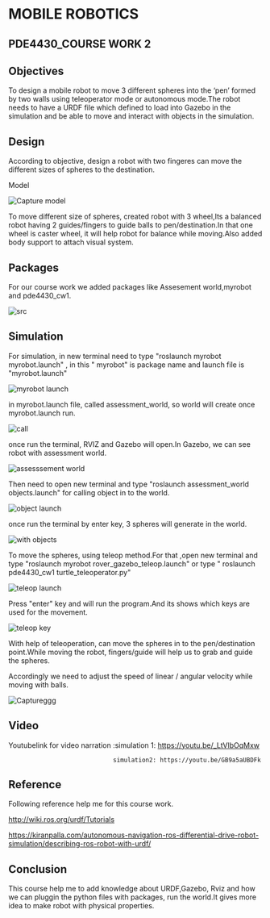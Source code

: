 #           MOBILE ROBOTICS

## PDE4430_COURSE WORK 2

## Objectives

   To design a  mobile robot to move 3 different spheres into the ‘pen’ formed by two walls using teleoperator mode or autonomous mode.The robot needs to have a URDF file which defined to load into Gazebo in the simulation and be able to move and interact with objects in the simulation. 

## Design

  According to objective, design a robot with two fingeres can move the different sizes of spheres to the destination. 
  
    
 Model
  
  
  ![Capture model](https://user-images.githubusercontent.com/117764288/212550730-ead16d94-aafc-4113-aa00-a57f6f19e6f0.JPG)
  
  
  

To move different size of spheres, created robot with 3 wheel,Its a balanced robot having 2 guides/fingers to guide balls to pen/destination.In that one wheel is caster wheel, it will help robot for balance while moving.Also added body support to attach visual system.

## Packages

For our course work we added  packages like Assesement world,myrobot and pde4430_cw1.


  ![src](https://user-images.githubusercontent.com/117764288/212551390-add17eef-988c-4f7d-8e89-3dfb99b21bad.JPG)
  
## Simulation

   For simulation, in new terminal need to type "roslaunch myrobot myrobot.launch" , in this " myrobot" is package name and launch file is "myrobot.launch"
   
   ![myrobot launch](https://user-images.githubusercontent.com/117764288/212552600-e630df67-c0bb-457c-a16c-13458029aa48.JPG)
   
   in myrobot.launch file, called assessment_world, so world will create once myrobot.launch run.
   
   ![call](https://user-images.githubusercontent.com/117764288/212552919-9a4fefa7-4cb0-4de4-befe-3d39aab36d92.JPG)
   
   once run the terminal, RVIZ and Gazebo will open.In Gazebo, we can see robot with assessment world.
   
   ![assesssement world](https://user-images.githubusercontent.com/117764288/212553179-fd947cd8-3d4c-4c17-bb3b-efb0daab43c2.JPG)

   

   Then need to open new terminal  and type "roslaunch assessment_world objects.launch" for calling object in to the world.

   ![object launch](https://user-images.githubusercontent.com/117764288/212553015-75de1198-1967-45a6-b2b4-177c97528032.JPG)
   
   once run the terminal by enter key,  3 spheres will generate in the world.
   
   ![with objects](https://user-images.githubusercontent.com/117764288/212553282-0894d768-d42f-4cb4-baca-322c172c3a31.JPG)

   
   To move the spheres, using teleop method.For that ,open new terminal  and type "roslaunch myrobot rover_gazebo_teleop.launch" or type  " roslaunch pde4430_cw1 turtle_teleoperator.py"

![teleop launch](https://user-images.githubusercontent.com/117764288/212553698-ed1a29f2-fb02-4834-afc8-5a0de98a0e67.JPG)

 Press "enter"  key  and will run the program.And its shows which keys are used for the movement.
 
 ![teleop key](https://user-images.githubusercontent.com/117764288/212553989-09075d28-347d-40d4-999a-b3bda64e352b.JPG)

With help of teleoperation, can move the spheres in to the pen/destination point.While moving the robot, fingers/guide will help us to grab and guide  the spheres.

Accordingly we need to adjust the speed of linear / angular velocity while moving with balls.

![Captureggg](https://user-images.githubusercontent.com/117764288/212554126-8cd6e592-fb02-42c6-b643-b7efb5d30f52.JPG)

## Video

Youtubelink for video narration :simulation 1: https://youtu.be/_LtVlbOqMxw

                                 simulation2: https://youtu.be/GB9a5aUBDFk

## Reference

Following reference help me for this course work.

http://wiki.ros.org/urdf/Tutorials

https://kiranpalla.com/autonomous-navigation-ros-differential-drive-robot-simulation/describing-ros-robot-with-urdf/


## Conclusion

 This course help me to add knowledge about URDF,Gazebo, Rviz and how we can pluggin the python files with packages, run the world.It gives more idea to make robot with physical properties.




  
   

  

  
  






